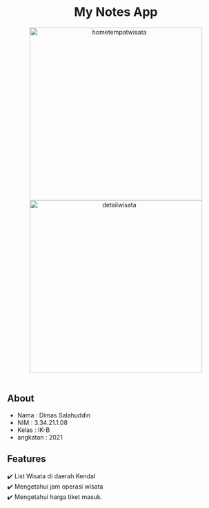 <h1 align="center">My Notes App</h1>

<div align="center">
  <a href="https://ibb.co/GstPVwY"><img src="https://i.ibb.co/gvPgD1q/hometempatwisata.png" height="400" alt="hometempatwisata" border="0"></a>
<a href="https://ibb.co/PQtLcsN"><img src="https://i.ibb.co/HdXStLV/detailwisata.png" height="400" alt="detailwisata" border="0"></a>
</div>

<br>

## About ##

- Nama : Dimas Salahuddin
- NIM : 3.34.21.1.08
- Kelas : IK-B
- angkatan : 2021



## Features ##

:heavy_check_mark: List Wisata di daerah Kendal\
:heavy_check_mark: Mengetahui jam operasi wisata\
:heavy_check_mark: Mengetahui harga tiket masuk.
